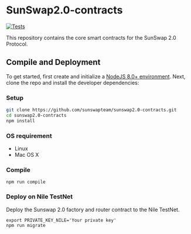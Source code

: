 # SunSwap2.0-contracts

[![Tests](https://github.com/sunswapteam/sunswap2.0-contracts/actions/workflows/tests.yml/badge.svg)](https://github.com/sunswapteam/sunswap2.0-contracts/actions/workflows/tests.yml)

This repository contains the core smart contracts for the SunSwap 2.0 Protocol.

## Compile and Deployment

To get started, first create and initialize a [NodeJS 8.0+ environment](https://github.com/nodejs/node). Next, clone the repo and install the developer dependencies:

### Setup

```bash
git clone https://github.com/sunswapteam/sunswap2.0-contracts.git
cd sunswap2.0-contracts
npm install
```

### OS requirement
 * Linux
 * Mac OS X

### Compile

```
npm run compile
```

### Deploy on Nile TestNet

Deploy the Sunswap 2.0 factory and router contract to the Nile TestNet.

```
export PRIVATE_KEY_NILE='Your private key'
npm run migrate
```


